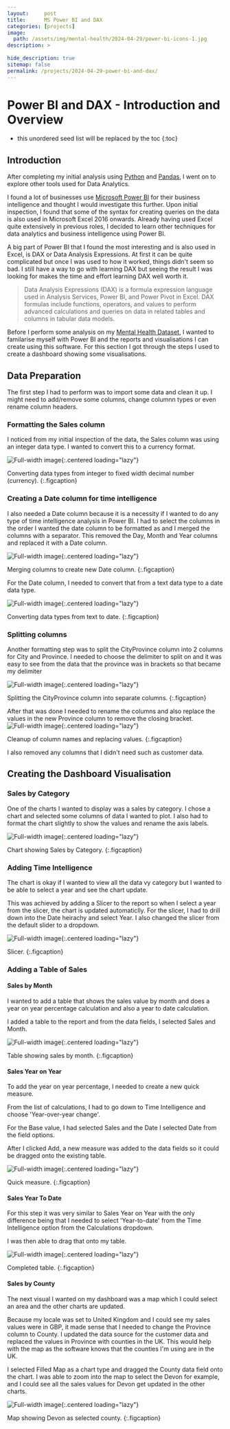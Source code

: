 ```yaml
---
layout:     post
title:      MS Power BI and DAX
categories: [projects]
image: 
  path: /assets/img/mental-health/2024-04-29/power-bi-icons-1.jpg
description: >
  
hide_description: true
sitemap: false
permalink: /projects/2024-04-29-power-bi-and-dax/
---
```

# Power BI and DAX - Introduction and Overview

* this unordered seed list will be replaced by the toc
{:toc}

## Introduction
After completing my initial analysis using [Python](https://www.python.org/) and [Pandas](https://pandas.pydata.org/), I went on to explore other tools used for Data Analytics.

I found a lot of businesses use [Microsoft Power BI](https://app.powerbi.com/) for their business intelligence and thought I would investigate this further. Upon initial inspection, I found that some of the syntax for creating queries on the data is also used in Microsoft Excel 2016 onwards. Already having used Excel quite extensively in previous roles, I decided to learn other techniques for data analytics and business intelligence using Power BI.

A big part of Power BI that I found the most interesting and is also used in Excel, is DAX or Data Analysis Expressions. At first it can be quite complicated but once I was used to how it worked, things didn't seem so bad. I still have a way to go with learning DAX but seeing the result I was looking for makes the time and effort learning DAX well worth it.

> Data Analysis Expressions (DAX) is a formula expression language used in Analysis Services, Power BI, and Power Pivot in Excel. DAX formulas include functions, operators, and values to perform advanced calculations and queries on data in related tables and columns in tabular data models.

Before I perform some analysis on my [Mental Health Dataset](https://adam-godfrey.github.io/data-analysis-portfolio/projects/2024-04-06-mental-health/), I wanted to familarise myself with Power BI and the reports and visualisations I can create using this software. For this section I got through the steps I used to create a dashboard showing some visualisations.

## Data Preparation
The first step I had to perform was to import some data and clean it up. I might need to add/remove some columns, change columnn types or even rename column headers.

### Formatting the Sales column
I noticed from my initial inspection of the data, the Sales column was using an integer data type. I wanted to convert this to a currency format.

![Full-width image](/data-analysis-portfolio/assets/img/mental-health/2024-04-29/change-type.png){:.centered loading="lazy"}

Converting data types from integer to fixed width decimal number (currency).
{:.figcaption}

### Creating a Date column for time intelligence
I also needed a Date column because it is a necessity if I wanted to do any type of time intelligence analysis in Power BI. I had to select the columns in the order I wanted the date column to be formatted as and I merged the columns with a separator. This removed the Day, Month and Year columns and replaced it with a Date column.

![Full-width image](/data-analysis-portfolio/assets/img/mental-health/2024-04-29/date-column.png){:.centered loading="lazy"}

Merging columns to create new Date column.
{:.figcaption}

For the Date column, I needed to convert that from a text data type to a date data type.

![Full-width image](/data-analysis-portfolio/assets/img/mental-health/2024-04-29/date-type.png){:.centered loading="lazy"}

Converting data types from text to date.
{:.figcaption}

### Splitting columns
Another formatting step was to split the CityProvince column into 2 columns for City and Province. I needed to choose the delimiter to split on and it was easy to see from the data that the province was in brackets so that became my delimiter

![Full-width image](/data-analysis-portfolio/assets/img/mental-health/2024-04-29/delimiter.png){:.centered loading="lazy"}

Splitting the CityProvince column into separate columns.
{:.figcaption}

After that was done I needed to rename the columns and also replace the values in the new Province column to remove the closing bracket.
![Full-width image](/data-analysis-portfolio/assets/img/mental-health/2024-04-29/replace-values.png){:.centered loading="lazy"}

Cleanup of column names and replacing values.
{:.figcaption}

I also removed any columns that I didn't need such as customer data.

## Creating the Dashboard Visualisation

### Sales by Category
One of the charts I wanted to display was a sales by category. I chose a chart and selected some columns of data I wanted to plot. I also had to format the chart slightly to show the values and rename the axis labels.

![Full-width image](/data-analysis-portfolio/assets/img/mental-health/2024-04-29/sales-by-category.png){:.centered loading="lazy"}

Chart showing Sales by Category.
{:.figcaption}

### Adding Time Intelligence
The chart is okay if I wanted to view all the data vy category but I wanted to be able to select a year and see the chart update.

This was achieved by adding a Slicer to the report so when I select a year from the slicer, the chart is updated automaticlly. For the slicer, I had to drill down into the Date heirachy and select Year. I also changed the slicer from the default slider to a dropdown.

![Full-width image](/data-analysis-portfolio/assets/img/mental-health/2024-04-29/slicer.png){:.centered loading="lazy"}

Slicer.
{:.figcaption}

### Adding a Table of Sales

#### Sales by Month
I wanted to add a table that shows the sales value by month and does a year on year percentage calculation and also a year to date calculation.

I added a table to the report and from the data fields, I selected Sales and Month.

![Full-width image](/data-analysis-portfolio/assets/img/mental-health/2024-04-29/table-of-sales.png){:.centered loading="lazy"}

Table showing sales by month.
{:.figcaption}

#### Sales Year on Year
To add the year on year percentage, I needed to create a new quick measure. 

From the list of calculations, I had to go down to Time Intelligence and choose 'Year-over-year change'.

For the Base value, I had selected Sales and the Date I selected Date from the field options.

After I clicked Add, a new measure was added to the data fields so it could be dragged onto the existing table.

![Full-width image](/data-analysis-portfolio/assets/img/mental-health/2024-04-29/quick-measure.png){:.centered loading="lazy"}

Quick measure.
{:.figcaption}

#### Sales Year To Date
For this step it was very similar to Sales Year on Year with the only difference being that I needed to select 'Year-to-date' from the Time Intelligence option from the Calculations dropdown.

I was then able to drag that onto my table.

![Full-width image](/data-analysis-portfolio/assets/img/mental-health/2024-04-29/table.png){:.centered loading="lazy"}

Completed table.
{:.figcaption}

#### Sales by County
The next visual I wanted on my dashboard was a map which I could select an area and the other charts are updated.

Because my locale was set to United Kingdom and I could see my sales values were in GBP, it made sense that I needed to change the Province column to County. I updated the data source for the customer data and replaced the values in Province with counties in the UK. This would help with the map as the software knows that the counties I'm using are in the UK.

I selected Filled Map as a chart type and dragged the County data field onto the chart. I was able to zoom into the map to select the Devon for example, and I could see all the sales values for Devon get updated in the other charts.

![Full-width image](/data-analysis-portfolio/assets/img/mental-health/2024-04-29/map.png){:.centered loading="lazy"}

Map showing Devon as selected county.
{:.figcaption}